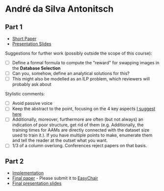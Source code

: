 # André da Silva Antonitsch

## Part 1

- [Short Paper](antonitsch-proposal.pdf)
- [Presentation Slides](antonitsch-proposal-slides.pdf)

Suggestions for further work (possibly outside the scope of this course):

- [ ] Define a formal formula to compute the "reward" for swapping images in the **Database Selection**
- [ ] Can you, somehow, define an analytical solutions for this?
- [ ] This might also be modelled as an ILP problem, which reviewers will probably ask about

Stylistic comments:

- [ ] Avoid passive voice
- [ ] Keep the abstract to the point, focusing on the 4 key aspects [I suggest here](http://www.meneguzzi.eu/felipe/presentations/paper-writing.pdf)
- [ ] Additionally, moreover, furthermore are often (but not always) an indication of poor structure, get rid of them (e.g. Additionally, the training times for AAMs are directly connected with the dataset size used to train it.). If you have multiple points to make, enumerate them and tell the reader at the outset what you want.
- [ ] 1/3 of a column overlong. Conferences reject papers on that basis.

## Part 2

- [Implementation](<link to github>)
- [Final paper](antonitsch-paper.pdf) - Please submit it to [EasyChair](https://easychair.org/conferences/?conf=ap2019)
- [Final presentation slides](antonitsch-final-presentation-slides.pdf)